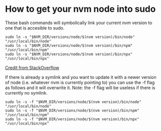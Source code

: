 # How to get your nvm node into sudo
These bash commands will symbolically link your current nvm version to one that is accesible to sudo.
```
sudo ln -s "$NVM_DIR/versions/node/$(nvm version)/bin/node" "/usr/local/bin/node"
sudo ln -s "$NVM_DIR/versions/node/$(nvm version)/bin/npm" "/usr/local/bin/npm" 
sudo ln -s "$NVM_DIR/versions/node/$(nvm version)/bin/npx" "/usr/local/bin/npx"
```
[Credit from StackOverflow](https://stackoverflow.com/questions/21215059/cant-use-nvm-from-root-or-sudo)

If there is already a symlink and you want to update it with a newer version of node (i.e. whatever nvm is currently pointing to) you can use the -f flag as follows and it will overwrite it. Note: the -f flag will be useless if there is currently no symlink.
```
sudo ln -s -f "$NVM_DIR/versions/node/$(nvm version)/bin/node" "/usr/local/bin/node" 
sudo ln -s -f "$NVM_DIR/versions/node/$(nvm version)/bin/npm" "/usr/local/bin/npm" 
sudo ln -s -f "$NVM_DIR/versions/node/$(nvm version)/bin/npx" "/usr/local/bin/npx"
```
